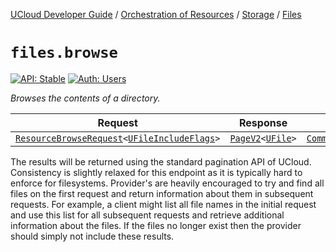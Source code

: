 [UCloud Developer Guide](/docs/developer-guide/README.md) / [Orchestration of Resources](/docs/developer-guide/orchestration/README.md) / [Storage](/docs/developer-guide/orchestration/storage/README.md) / [Files](/docs/developer-guide/orchestration/storage/files.md)

# `files.browse`

[![API: Stable](https://img.shields.io/static/v1?label=API&message=Stable&color=green&style=flat-square)](/docs/developer-guide/core/api-conventions.md)
[![Auth: Users](https://img.shields.io/static/v1?label=Auth&message=Users&color=informational&style=flat-square)](/docs/developer-guide/core/types.md#role)


_Browses the contents of a directory._

| Request | Response | Error |
|---------|----------|-------|
|<code><a href='/docs/reference/dk.sdu.cloud.accounting.api.providers.ResourceBrowseRequest.md'>ResourceBrowseRequest</a>&lt;<a href='#ufileincludeflags'>UFileIncludeFlags</a>&gt;</code>|<code><a href='/docs/reference/dk.sdu.cloud.PageV2.md'>PageV2</a>&lt;<a href='#ufile'>UFile</a>&gt;</code>|<code><a href='/docs/reference/dk.sdu.cloud.CommonErrorMessage.md'>CommonErrorMessage</a></code>|

The results will be returned using the standard pagination API of UCloud. Consistency is slightly
relaxed for this endpoint as it is typically hard to enforce for filesystems. Provider's are heavily
encouraged to try and find all files on the first request and return information about them in
subsequent requests. For example, a client might list all file names in the initial request and use
this list for all subsequent requests and retrieve additional information about the files. If the files
no longer exist then the provider should simply not include these results.


